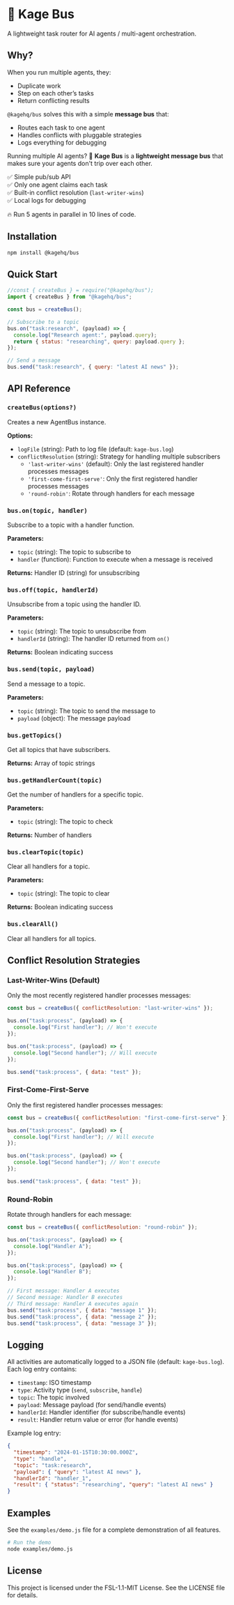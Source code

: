 # 🤖 Kage Bus

A lightweight task router for AI agents / multi-agent orchestration.

## Why?
When you run multiple agents, they:
- Duplicate work
- Step on each other’s tasks
- Return conflicting results

`@kagehq/bus` solves this with a simple **message bus** that:
- Routes each task to one agent
- Handles conflicts with pluggable strategies
- Logs everything for debugging

Running multiple AI agents? 🤖 **Kage Bus** is a **lightweight message bus** that makes sure your agents don't trip over each other.  

✅ Simple pub/sub API  
✅ Only one agent claims each task  
✅ Built-in conflict resolution (`last-writer-wins`)  
✅ Local logs for debugging  
 
🔥 Run 5 agents in parallel in 10 lines of code.  


## Installation

```bash
npm install @kagehq/bus
```

## Quick Start

```javascript
//const { createBus } = require("@kagehq/bus");
import { createBus } from "@kagehq/bus";

const bus = createBus();

// Subscribe to a topic
bus.on("task:research", (payload) => {
  console.log("Research agent:", payload.query);
  return { status: "researching", query: payload.query };
});

// Send a message
bus.send("task:research", { query: "latest AI news" });
```

## API Reference

### `createBus(options?)`

Creates a new AgentBus instance.

**Options:**
- `logFile` (string): Path to log file (default: `kage-bus.log`)
- `conflictResolution` (string): Strategy for handling multiple subscribers
  - `'last-writer-wins'` (default): Only the last registered handler processes messages
  - `'first-come-first-serve'`: Only the first registered handler processes messages
  - `'round-robin'`: Rotate through handlers for each message

### `bus.on(topic, handler)`

Subscribe to a topic with a handler function.

**Parameters:**
- `topic` (string): The topic to subscribe to
- `handler` (function): Function to execute when a message is received

**Returns:** Handler ID (string) for unsubscribing

### `bus.off(topic, handlerId)`

Unsubscribe from a topic using the handler ID.

**Parameters:**
- `topic` (string): The topic to unsubscribe from
- `handlerId` (string): The handler ID returned from `on()`

**Returns:** Boolean indicating success

### `bus.send(topic, payload)`

Send a message to a topic.

**Parameters:**
- `topic` (string): The topic to send the message to
- `payload` (object): The message payload

### `bus.getTopics()`

Get all topics that have subscribers.

**Returns:** Array of topic strings

### `bus.getHandlerCount(topic)`

Get the number of handlers for a specific topic.

**Parameters:**
- `topic` (string): The topic to check

**Returns:** Number of handlers

### `bus.clearTopic(topic)`

Clear all handlers for a topic.

**Parameters:**
- `topic` (string): The topic to clear

**Returns:** Boolean indicating success

### `bus.clearAll()`

Clear all handlers for all topics.

## Conflict Resolution Strategies

### Last-Writer-Wins (Default)

Only the most recently registered handler processes messages:

```javascript
const bus = createBus({ conflictResolution: "last-writer-wins" });

bus.on("task:process", (payload) => {
  console.log("First handler"); // Won't execute
});

bus.on("task:process", (payload) => {
  console.log("Second handler"); // Will execute
});

bus.send("task:process", { data: "test" });
```

### First-Come-First-Serve

Only the first registered handler processes messages:

```javascript
const bus = createBus({ conflictResolution: "first-come-first-serve" });

bus.on("task:process", (payload) => {
  console.log("First handler"); // Will execute
});

bus.on("task:process", (payload) => {
  console.log("Second handler"); // Won't execute
});

bus.send("task:process", { data: "test" });
```

### Round-Robin

Rotate through handlers for each message:

```javascript
const bus = createBus({ conflictResolution: "round-robin" });

bus.on("task:process", (payload) => {
  console.log("Handler A");
});

bus.on("task:process", (payload) => {
  console.log("Handler B");
});

// First message: Handler A executes
// Second message: Handler B executes
// Third message: Handler A executes again
bus.send("task:process", { data: "message 1" });
bus.send("task:process", { data: "message 2" });
bus.send("task:process", { data: "message 3" });
```

## Logging

All activities are automatically logged to a JSON file (default: `kage-bus.log`). Each log entry contains:

- `timestamp`: ISO timestamp
- `type`: Activity type (`send`, `subscribe`, `handle`)
- `topic`: The topic involved
- `payload`: Message payload (for send/handle events)
- `handlerId`: Handler identifier (for subscribe/handle events)
- `result`: Handler return value or error (for handle events)

Example log entry:
```json
{
  "timestamp": "2024-01-15T10:30:00.000Z",
  "type": "handle",
  "topic": "task:research",
  "payload": { "query": "latest AI news" },
  "handlerId": "handler_1",
  "result": { "status": "researching", "query": "latest AI news" }
}
```

## Examples

See the `examples/demo.js` file for a complete demonstration of all features.

```bash
# Run the demo
node examples/demo.js
```

## License

This project is licensed under the FSL-1.1-MIT License. See the LICENSE file for details.
